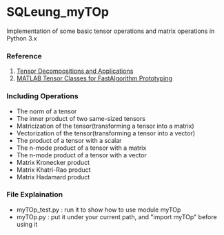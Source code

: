 # SQLeung_myTOp
Implementation of some basic tensor operations and matrix operations in Python 3.x


### Reference
1. [Tensor Decompositions and Applications](http://www.maths.manchester.ac.uk/~mlotz/teaching/nur/tensordecompositions.pdf)
2. [MATLAB Tensor Classes for FastAlgorithm Prototyping](http://www.sandia.gov/~tgkolda/pubs/pubfiles/SAND2004-5187.pdf)


### Including Operations
* The norm of a tensor
* The inner product of two same-sized tensors
* Matricization of the tensor(transforming a tensor into a matrix)
* Vectorization of the tensor(transforming a tensor into a vector)
* The product of a tensor with a scalar
* The n-mode product of a tensor with a matrix
* The n-mode product of a tensor with a vector
* Matrix Kronecker product
* Matrix Khatri-Rao product
* Matrix Hadamard product


### File Explaination
* myTOp_test.py : run it to show how to use module myTOp
* myTOp.py : put it under your current path, and "import myTOp" before using it
